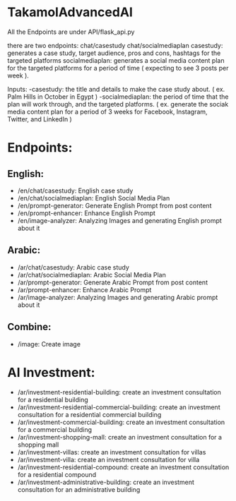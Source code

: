 # TakamolAdvancedAI

All the Endpoints are under API/flask_api.py

there are two endpoints: chat/casestudy chat/socialmediaplan
casestudy: generates a case study, target audience, pros and cons, hashtags for the targeted platforms
socialmediaplan: generates a social media content plan for the targeted platforms for a period of time ( expecting to see 3 posts per week ).

Inputs: 
-casestudy: the title and details to make the case study about. ( ex. Palm Hills in October in Egypt )
-socialmediaplan: the period of time that the plan will work through, and the targeted platforms. ( ex. generate the sociak media content plan for a period of 3 weeks for Facebook, Instagram, Twitter, and LinkedIn )


# Endpoints:
## English:
- /en/chat/casestudy: English case study
- /en/chat/socialmediaplan: English Social Media Plan
- /en/prompt-generator: Generate English Prompt from post content
- /en/prompt-enhancer: Enhance English Prompt
- /en/image-analyzer: Analyzing Images and generating English prompt about it

## Arabic:
- /ar/chat/casestudy: Arabic case study
- /ar/chat/socialmediaplan: Arabic Social Media Plan
- /ar/prompt-generator: Generate Arabic Prompt from post content
- /ar/prompt-enhancer: Enhance Arabic Prompt
- /ar/image-analyzer: Analyzing Images and generating Arabic prompt about it

## Combine:
- /image: Create image

# AI Investment:
- /ar/investment-residential-building: create an investment consultation for a residential building
- /ar/investment-residential-commercial-building: create an investment consultation for a residential commercial building
- /ar/investment-commercial-building: create an investment consultation for a commercial building
- /ar/investment-shopping-mall: create an investment consultation for a shopping mall
- /ar/investment-villas: create an investment consultation for villas
- /ar/investment-villa: create an investment consultation for villa
- /ar/investment-residential-compound: create an investment consultation for a residential compound
- /ar/investment-administrative-building: create an investment consultation for an administrative building